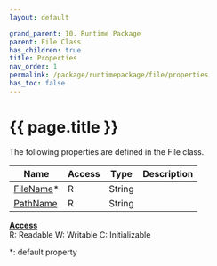 ```yaml
---
layout: default

grand_parent: 10. Runtime Package
parent: File Class
has_children: true
title: Properties
nav_order: 1
permalink: /package/runtimepackage/file/properties
has_toc: false
---
```

# {{ page.title }}

The following properties are defined in the File class.

|Name       | Access | Type   | Description |
|----------	|--------|--------|-------------|
|[FileName](/package/runtimepackage/file/properties/filename)* | R | String | |
|[PathName](/package/runtimepackage/file/properties/pathname) | R | String | |

<u><b>Access</b></u><br>
R: Readable
W: Writable
C: Initializable

*: default property